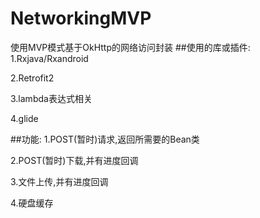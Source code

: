 # NetworkingMVP
使用MVP模式基于OkHttp的网络访问封装
##使用的库或插件:<br/>
1.Rxjava/Rxandroid

2.Retrofit2

3.lambda表达式相关

4.glide

##功能:
1.POST(暂时)请求,返回所需要的Bean类

2.POST(暂时)下载,并有进度回调

3.文件上传,并有进度回调

4.硬盘缓存


